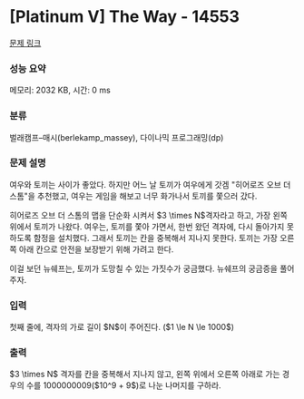 # [Platinum V] The Way - 14553 

[문제 링크](https://www.acmicpc.net/problem/14553) 

### 성능 요약

메모리: 2032 KB, 시간: 0 ms

### 분류

벌래캠프–매시(berlekamp_massey), 다이나믹 프로그래밍(dp)

### 문제 설명

<p>여우와 토끼는 사이가 좋았다. 하지만 어느 날 토끼가 여우에게 갓겜 "히어로즈 오브 더 스톰"을 추천했고, 여우는 게임을 해보고 너무 화가나서 토끼를 쫓으러 갔다.</p>

<p>히어로즈 오브 더 스톰의 맵을 단순화 시켜서 $3 \times N$격자라고 하고, 가장 왼쪽 위에서 토끼가 나왔다. 여우는, 토끼를 쫓아 가면서, 한번 왔던 격자에, 다시 돌아가지 못하도록 함정을 설치했다. 그래서 토끼는 칸을 중복해서 지나지 못한다. 토끼는 가장 오른쪽 아래 칸으로 안전을 보장받기 위해 가려고 한다.</p>

<p>이걸 보던 뉴쉐프는, 토끼가 도망칠 수 있는 가짓수가 궁금했다. 뉴쉐프의 궁금증을 풀어주자.</p>

### 입력 

 <p>첫째 줄에, 격자의 가로 길이 $N$이 주어진다. ($1 \le N \le 1000$)</p>

### 출력 

 <p>$3 \times N$ 격자를 칸을 중복해서 지나지 않고, 왼쪽 위에서 오른쪽 아래로 가는 경우의 수를 1000000009($10^9 + 9$)로 나눈 나머지를 구하라.</p>

